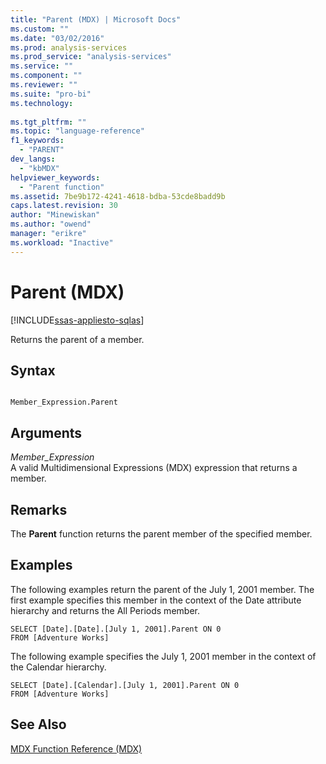 ```yaml
---
title: "Parent (MDX) | Microsoft Docs"
ms.custom: ""
ms.date: "03/02/2016"
ms.prod: analysis-services
ms.prod_service: "analysis-services"
ms.service: ""
ms.component: ""
ms.reviewer: ""
ms.suite: "pro-bi"
ms.technology: 
  
ms.tgt_pltfrm: ""
ms.topic: "language-reference"
f1_keywords: 
  - "PARENT"
dev_langs: 
  - "kbMDX"
helpviewer_keywords: 
  - "Parent function"
ms.assetid: 7be9b172-4241-4618-bdba-53cde8badd9b
caps.latest.revision: 30
author: "Minewiskan"
ms.author: "owend"
manager: "erikre"
ms.workload: "Inactive"
---
```

# Parent (MDX)
[!INCLUDE[ssas-appliesto-sqlas](../includes/ssas-appliesto-sqlas.md)]

  Returns the parent of a member.  
  
## Syntax  
  
```  
  
Member_Expression.Parent   
```  
  
## Arguments  
 *Member_Expression*  
 A valid Multidimensional Expressions (MDX) expression that returns a member.  
  
## Remarks  
 The **Parent** function returns the parent member of the specified member.  
  
## Examples  
 The following examples return the parent of the July 1, 2001 member. The first example specifies this member in the context of the Date attribute hierarchy and returns the All Periods member.  
  
```  
SELECT [Date].[Date].[July 1, 2001].Parent ON 0  
FROM [Adventure Works]  
```  
  
 The following example specifies the July 1, 2001 member in the context of the Calendar hierarchy.  
  
```  
SELECT [Date].[Calendar].[July 1, 2001].Parent ON 0  
FROM [Adventure Works]  
```  
  
## See Also  
 [MDX Function Reference &#40;MDX&#41;](../mdx/mdx-function-reference-mdx.md)  
  
  
